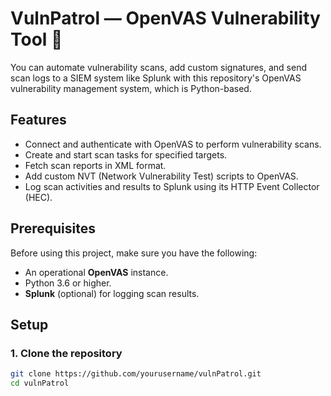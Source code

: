 # VulnPatrol — OpenVAS Vulnerability Tool 📃

You can automate vulnerability scans, add custom signatures, and send scan logs to a SIEM system like Splunk with this repository's OpenVAS vulnerability management system, which is Python-based.

## Features
- Connect and authenticate with OpenVAS to perform vulnerability scans.
- Create and start scan tasks for specified targets.
- Fetch scan reports in XML format.
- Add custom NVT (Network Vulnerability Test) scripts to OpenVAS.
- Log scan activities and results to Splunk using its HTTP Event Collector (HEC).

## Prerequisites

Before using this project, make sure you have the following:
- An operational **OpenVAS** instance.
- Python 3.6 or higher.
- **Splunk** (optional) for logging scan results.

## Setup

### 1. Clone the repository
```bash
git clone https://github.com/yourusername/vulnPatrol.git
cd vulnPatrol
